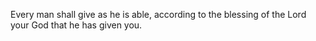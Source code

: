Every man shall give as he is able, according to the blessing of the Lord your God that he has given you.
